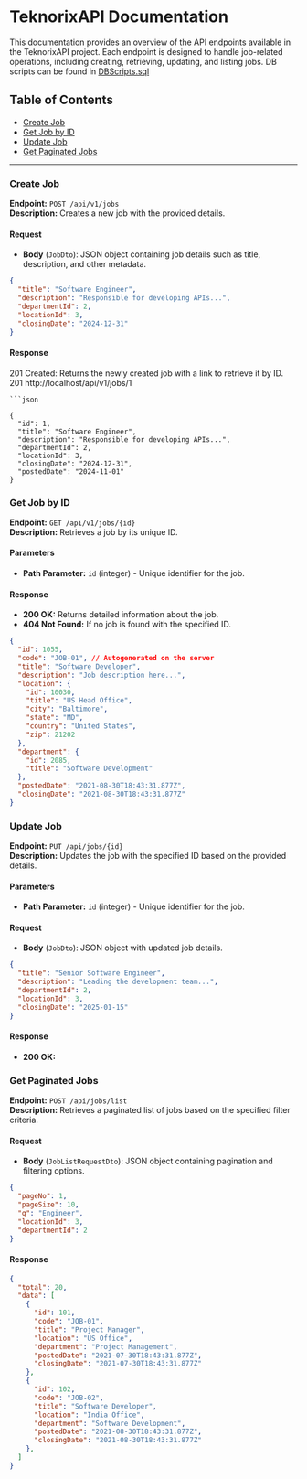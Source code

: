 # TeknorixAPI Documentation

This documentation provides an overview of the API endpoints available in the TeknorixAPI project. Each endpoint is designed to handle job-related operations, including creating, retrieving, updating, and listing jobs. DB scripts can be found in [DBScripts.sql](/DBScripts.sql)

## Table of Contents
- [Create Job](#create-job)
- [Get Job by ID](#get-job-by-id)
- [Update Job](#update-job)
- [Get Paginated Jobs](#get-paginated-jobs)

---

### Create Job

**Endpoint:** `POST /api/v1/jobs`  
**Description:** Creates a new job with the provided details.

#### Request
- **Body** (`JobDto`): JSON object containing job details such as title, description, and other metadata.

```json
{
  "title": "Software Engineer",
  "description": "Responsible for developing APIs...",
  "departmentId": 2,
  "locationId": 3,
  "closingDate": "2024-12-31"
}
```
#### Response
201 Created: Returns the newly created job with a link to retrieve it by ID.
201 http://localhost/api/v1/jobs/1
```
```json

{
  "id": 1,
  "title": "Software Engineer",
  "description": "Responsible for developing APIs...",
  "departmentId": 2,
  "locationId": 3,
  "closingDate": "2024-12-31",
  "postedDate": "2024-11-01"
}
```
### Get Job by ID

**Endpoint:** `GET /api/v1/jobs/{id}`  
**Description:** Retrieves a job by its unique ID.

#### Parameters
- **Path Parameter:** `id` (integer) - Unique identifier for the job.

#### Response
- **200 OK:** Returns detailed information about the job.
- **404 Not Found:** If no job is found with the specified ID.

```json
{
  "id": 1055,
  "code": "JOB-01", // Autogenerated on the server
  "title": "Software Developer",
  "description": "Job description here...",
  "location": {
    "id": 10030,
    "title": "US Head Office",
    "city": "Baltimore",
    "state": "MD",
    "country": "United States",
    "zip": 21202
  },
  "department": {
    "id": 2085,
    "title": "Software Development"
  },
  "postedDate": "2021-08-30T18:43:31.877Z",
  "closingDate": "2021-08-30T18:43:31.877Z"
}
```

### Update Job

**Endpoint:** `PUT /api/jobs/{id}`  
**Description:** Updates the job with the specified ID based on the provided details.

#### Parameters
- **Path Parameter:** `id` (integer) - Unique identifier for the job.

#### Request
- **Body** (`JobDto`): JSON object with updated job details.

```json
{
  "title": "Senior Software Engineer",
  "description": "Leading the development team...",
  "departmentId": 2,
  "locationId": 3,
  "closingDate": "2025-01-15"
}
```
#### Response
- **200 OK:** 

### Get Paginated Jobs

**Endpoint:** `POST /api/jobs/list`  
**Description:** Retrieves a paginated list of jobs based on the specified filter criteria.

#### Request
- **Body** (`JobListRequestDto`): JSON object containing pagination and filtering options.

```json
{
  "pageNo": 1,
  "pageSize": 10,
  "q": "Engineer",
  "locationId": 3,
  "departmentId": 2
}
```
#### Response
```json
{
  "total": 20,
  "data": [
    {
      "id": 101,
      "code": "JOB-01",
      "title": "Project Manager",
      "location": "US Office",
      "department": "Project Management",
      "postedDate": "2021-07-30T18:43:31.877Z",
      "closingDate": "2021-07-30T18:43:31.877Z"
    },
    {
      "id": 102,
      "code": "JOB-02",
      "title": "Software Developer",
      "location": "India Office",
      "department": "Software Development",
      "postedDate": "2021-08-30T18:43:31.877Z",
      "closingDate": "2021-08-30T18:43:31.877Z"
    },
  ]
}
```
